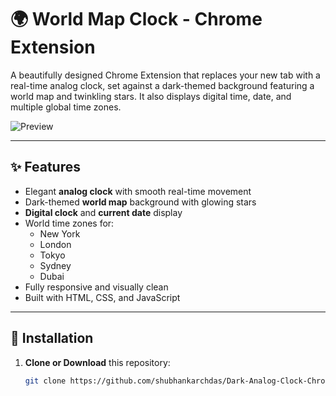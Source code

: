 # 🌍 World Map Clock - Chrome Extension

A beautifully designed Chrome Extension that replaces your new tab with a real-time analog clock, set against a dark-themed background featuring a world map and twinkling stars. It also displays digital time, date, and multiple global time zones.

![Preview](preview.png) <!-- Optional: Add a screenshot of your extension -->

---

## ✨ Features

- Elegant **analog clock** with smooth real-time movement
- Dark-themed **world map** background with glowing stars
- **Digital clock** and **current date** display
- World time zones for:
  - New York
  - London
  - Tokyo
  - Sydney
  - Dubai
- Fully responsive and visually clean
- Built with HTML, CSS, and JavaScript

---

## 🧩 Installation

1. **Clone or Download** this repository:

   ```bash
   git clone https://github.com/shubhankarchdas/Dark-Analog-Clock-ChromeExtension.git
